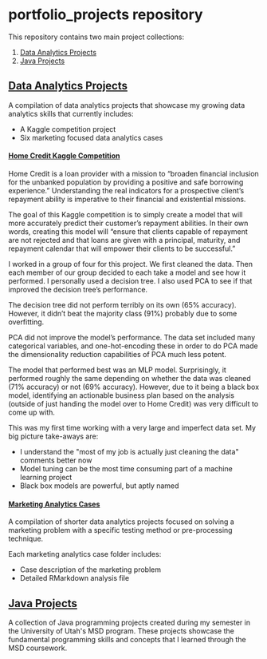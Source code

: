 # portfolio_projects repository

This repository contains two main project collections:
1. [Data Analytics Projects](https://github.com/asdelis/portfolio_projects/tree/main/data_analytics_projects)
2. [Java Projects](https://github.com/asdelis/portfolio_projects/tree/main/java_projects)

## [Data Analytics Projects](https://github.com/asdelis/portfolio_projects/tree/main/data_analytics_projects)

A compilation of data analytics projects that showcase my growing data analytics skills that currently includes:
- A Kaggle competition project
- Six marketing focused data analytics cases

#### [Home Credit Kaggle Competition](https://github.com/asdelis/portfolio_projects/tree/main/data_analytics_projects/home_credit_kaggle_competition)

Home Credit is a loan provider with a mission to “broaden financial inclusion for the unbanked population by providing a positive and safe borrowing experience.” Understanding the real indicators for a prospective client’s repayment ability is imperative to their financial and existential missions.

The goal of this Kaggle competition is to simply create a model that will more accurately predict their customer’s repayment abilities. In their own words, creating this model will “ensure that clients capable of repayment are not rejected and that loans are given with a principal, maturity, and repayment calendar that will empower their clients to be successful.”

I worked in a group of four for this project. We first cleaned the data. Then each member of our group decided to each take a model and see how it performed. I personally used a decision tree. I also used PCA to see if that improved the decision tree’s performance.

The decision tree did not perform terribly on its own (65% accuracy). However, it didn’t beat the majority class (91%) probably due to some overfitting.

PCA did not improve the model’s performance. The data set included many categorical variables, and one-hot-encoding these in order to do PCA made the dimensionality reduction capabilities of PCA much less potent.

The model that performed best was an MLP model. Surprisingly, it performed roughly the same depending on whether the data was cleaned (71% accuracy) or not (69% accuracy). However, due to it being a black box model, identifying an actionable business plan based on the analysis (outside of just handing the model over to Home Credit) was very difficult to come up with.

This was my first time working with a very large and imperfect data set. My big picture take-aways are:
- I understand the "most of my job is actually just cleaning the data" comments better now
- Model tuning can be the most time consuming part of a machine learning project
- Black box models are powerful, but aptly named

#### [Marketing Analytics Cases](https://github.com/asdelis/portfolio_projects/tree/main/data_analytics_projects/marketing_analytics_cases)

A compilation of shorter data analytics projects focused on solving a marketing problem with a specific testing method or pre-processing technique.

Each marketing analytics case folder includes:
- Case description of the marketing problem
- Detailed RMarkdown analysis file

## [Java Projects](https://github.com/asdelis/portfolio_projects/tree/main/java_projects)

A collection of Java programming projects created during my semester in the University of Utah's MSD program. These projects showcase the fundamental programming skills and concepts that I learned through the MSD coursework.